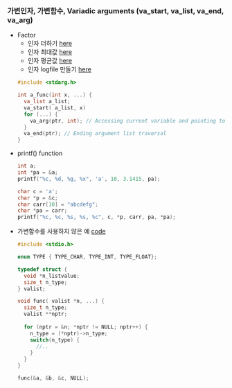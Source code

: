 ### 가변인자, 가변함수, Variadic arguments (va_start, va_list, va_end, va_arg) 
* Factor
    * 인자 더하기 [here](https://github.com/csbyun-data/C-Pro/blob/main/chap01/VariableArgument_Add.c) 
    * 인자 최대값 [here](https://github.com/csbyun-data/C-Pro/blob/main/chap01/VariableArgument_Max.c) 
    * 인자 평균값 [here](https://github.com/csbyun-data/C-Pro/blob/main/chap01/VariableArgument_Average.c)
    * 인자 logfile 만들기 [here](https://github.com/csbyun-data/C-Pro/blob/main/chap01/VariableArgument_Log.c) 
    ```c
    #include <stdarg.h>
    
    int a_func(int x, ...) {
      va_list a_list;
      va_start( a_list, x)
      for (...) {
        va_arg(ptr, int); // Accessing current variable and pointing to next one
      }
      va_end(ptr); // Ending argument list traversal
    }
    ```
* printf() function
    ```c
    int a;
    int *pa = &a;
    printf("%c, %d, %g, %x", 'a', 10, 3.1415, pa);

    char c = 'a';
    char *p = &c;
    char carr[10] = "abcdefg";
    char *pa = carr;
    printf("%c, %c, %s, %s, %c", c, *p, carr, pa, *pa);
    ```
* 가변함수를 사용하지 않은 예 [code](https://github.com/csbyun-data/C-Pro/blob/main/chap01/Variadic/valist_argment.c)
   ```c
   #include <stdio.h>
   
   enum TYPE { TYPE_CHAR, TYPE_INT, TYPE_FLOAT};
   
   typedef struct {
     void *n_listvalue;
     size_t n_type;
   } valist;
   
   void func( valist *n, ...) {
     size_t n_type;
     valist **nptr;
   	
     for (nptr = &n; *nptr != NULL; nptr++) {
       n_type = (*nptr)->n_type;
       switch(n_type) {
         //..
       }
     }	
   }
   
   func(&a, &b, &c, NULL);
   ```
